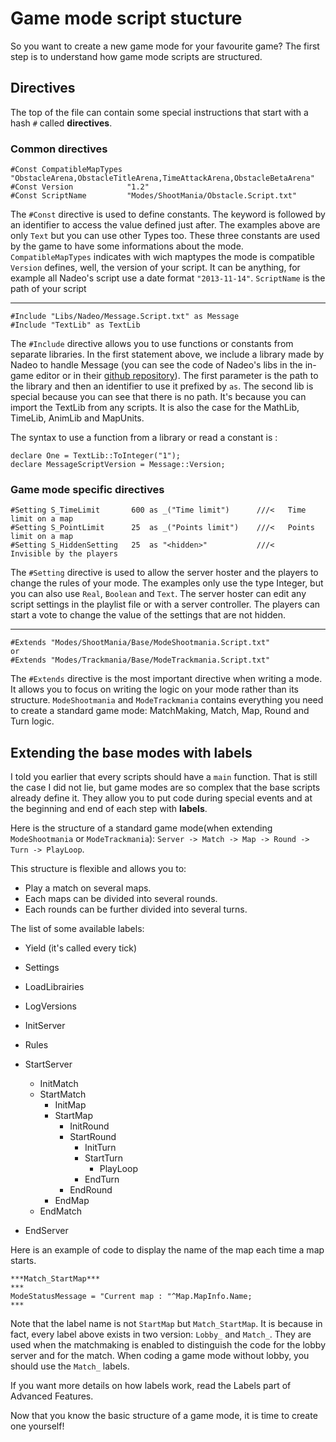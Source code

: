 # Game mode script stucture

So you want to create a new game mode for your favourite game?
The first step is to understand how game mode scripts are structured.

## Directives

The top of the file can contain some special instructions that start with a hash `#` called **directives**.

### Common directives


```maniascript
#Const CompatibleMapTypes "ObstacleArena,ObstacleTitleArena,TimeAttackArena,ObstacleBetaArena"
#Const Version            "1.2"
#Const ScriptName         "Modes/ShootMania/Obstacle.Script.txt"
```

The `#Const` directive is used to define constants. The keyword is followed by an identifier to access the value defined just after. The examples above are only `Text` but you can use other Types too.
These three constants are used by the game to have some informations about the mode.
`CompatibleMapTypes` indicates with wich maptypes the mode is compatible
`Version` defines, well, the version of your script. It can be anything, for example all Nadeo's script use a date format `"2013-11-14"`.
`ScriptName` is the path of your script

___

```maniascript
#Include "Libs/Nadeo/Message.Script.txt" as Message
#Include "TextLib" as TextLib
```

The `#Include` directive allows you to use functions or constants from separate libraries.
In the first statement above, we include a library made by Nadeo to handle Message (you can see the code of Nadeo's libs in the in-game editor or in their [github repository](https://github.com/maniaplanet/game-modes/tree/master/Common/Scripts/Libs/Nadeo)). The first parameter is the path to the library and then an identifier to use it prefixed by `as`.
The second lib is special because you can see that there is no path. It's because you can import the TextLib from any scripts. It is also the case for the MathLib, TimeLib, AnimLib and MapUnits.

The syntax to use a function from a library or read a constant is :

```maniascript
declare One = TextLib::ToInteger("1");
declare MessageScriptVersion = Message::Version;
```

### Game mode specific directives


```maniascript
#Setting S_TimeLimit       600 as _("Time limit")      ///<   Time limit on a map
#Setting S_PointLimit      25  as _("Points limit")    ///<   Points limit on a map
#Setting S_HiddenSetting   25  as "<hidden>"           ///<   Invisible by the players
```

The `#Setting` directive is used to allow the server hoster and the players to change the rules of your mode. The examples only use the type Integer, but you can also use `Real`, `Boolean` and `Text`.
The server hoster can edit any script settings in the playlist file or with a server controller. The players can start a vote to change the value of the settings that are not hidden.


___


```maniascript
#Extends "Modes/ShootMania/Base/ModeShootmania.Script.txt"
or
#Extends "Modes/Trackmania/Base/ModeTrackmania.Script.txt"
```

The `#Extends` directive is the most important directive when writing a mode. It allows you to focus on writing the logic on your mode rather than its structure. `ModeShootmania` and `ModeTrackmania` contains everything you need to create a standard game mode: MatchMaking, Match, Map, Round and Turn logic.

## Extending the base modes with labels


I told you earlier that every scripts should have a `main` function. That is still the case I did not lie, but game modes are so complex that the base scripts already define it. They allow you to put code during special events and at the beginning and end of each step with **labels**.

Here is the structure of a standard game mode(when extending `ModeShootmania` or `ModeTrackmania`): `Server -> Match -> Map -> Round -> Turn -> PlayLoop`.

This structure is flexible and allows you to:
* Play a match on several maps.
* Each maps can be divided into several rounds.
* Each rounds can be further divided into several turns.


The list of some available labels:
- Yield (it's called every tick)

- Settings
- LoadLibrairies
- LogVersions
- InitServer
- Rules
- StartServer
	- InitMatch
	- StartMatch
		- InitMap
		- StartMap
			- InitRound
			- StartRound
				- InitTurn
				- StartTurn
					- PlayLoop
				- EndTurn
			- EndRound
		- EndMap
	- EndMatch
- EndServer

Here is an example of code to display the name of the map each time a map starts.

```maniascript
***Match_StartMap***
***
ModeStatusMessage = "Current map : "^Map.MapInfo.Name;
***
```

Note that the label name is not `StartMap` but `Match_StartMap`. It is because in fact, every label above exists in two version: `Lobby_` and `Match_`. They are used when the matchmaking is enabled to distinguish the code for the lobby server and for the match. When coding a game mode without lobby, you should use the `Match_` labels.

If you want more details on how labels work, read the Labels part of Advanced Features.

Now that you know the basic structure of a game mode, it is time to create one yourself!